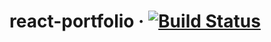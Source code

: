 # react-portfolio · [![Build Status](https://travis-ci.org/Aleksuo/react-portfolio.svg?branch=master)](https://travis-ci.org/Aleksuo/react-portfolio)


